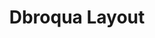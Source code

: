 ---
layout: layouts/keymapdb_entry.njk
OS: []
keymap_author: dbroqua
firmware: QMK
hasHomeRowMods: False
hasLetterOnThumb: False
hasVerticalCombos: False
thumb: https://i.imgur.com/XxBtDBy.png
imageDate: idk
keyCount: 48
keyboard: Planck
languages: ['English']
layerCount: 5
title: "Dbroqua Layout"
split: False
stagger: ortholinear
summary: 
url: https://github.com/dbroqua/qmk_firmware/tree/master/keyboards/planck/keymaps/dbroqua
writeup: https://github.com/dbroqua/qmk_firmware/tree/master/keyboards/planck/keymaps/dbroqua/readme.md
---